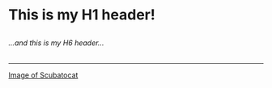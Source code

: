 # This is my H1 header!
## 
### 
#### 
##### 
###### ...and this is my H6 header...
---


[Image of Scubatocat](https://github.com/dhilipsiva/octodex/blob/master/png/scubatocat.png)
